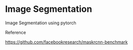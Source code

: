 # Image Segmentation
Image Segmentation using pytorch

Reference

https://github.com/facebookresearch/maskrcnn-benchmark

